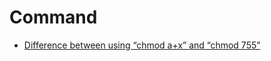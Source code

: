 # Command

* [Difference between using “chmod a+x” and “chmod 755”](http://stackoverflow.com/questions/18596778/difference-between-using-chmod-ax-and-chmod-755)
